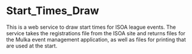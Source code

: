 # Start_Times_Draw
This is a web service to draw start times for ISOA league events. The service takes the registrations file from the ISOA site and returns files for the Mulka event management application, as well as files for printing that are used at the start.
